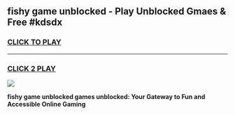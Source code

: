 
## fishy game unblocked - Play Unblocked Gmaes & Free #kdsdx
<h3>
<a href="https://premium.freeplayer.one?title=fishy_game_unblocked&ref=01M">CLICK TO PLAY</a></h3>
<hr>

<h3>
<a href="https://premium.freeplayer.one?title=fishy_game_unblocked&ref=01M">CLICK 2 PLAY</a>
  
</h3>

<a href="https://premium.freeplayer.one?title=fishy_game_unblocked&ref=01M"><img src="https://clearcache.store/games.png"></a>


**fishy game unblocked games unblocked: Your Gateway to Fun and Accessible Online Gaming**
